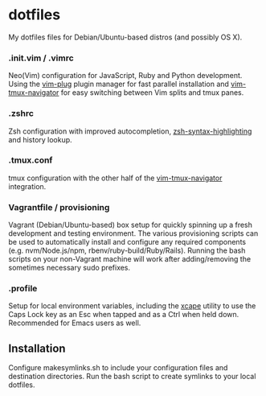 # dotfiles
My dotfiles files for Debian/Ubuntu-based distros (and possibly OS X).

### .init.vim / .vimrc
Neo(Vim) configuration for JavaScript, Ruby and Python development. Using the [vim-plug](https://github.com/junegunn/vim-plug) plugin manager for fast parallel installation and [vim-tmux-navigator](https://github.com/christoomey/vim-tmux-navigator) for easy switching between Vim splits and tmux panes.

### .zshrc
Zsh configuration with improved autocompletion, [zsh-syntax-highlighting](https://github.com/zsh-users/zsh-syntax-highlighting) and history lookup.

### .tmux.conf
tmux configuration with the other half of the [vim-tmux-navigator](https://github.com/christoomey/vim-tmux-navigator) integration.

### Vagrantfile / provisioning
Vagrant (Debian/Ubuntu-based) box setup for quickly spinning up a fresh development and testing environment. The various provisioning scripts can be used to automatically install and configure any required components (e.g. nvm/Node.js/npm, rbenv/ruby-build/Ruby/Rails). Running the bash scripts on your non-Vagrant machine will work after adding/removing the sometimes necessary sudo prefixes.

### .profile
Setup for local environment variables, including the [xcape](https://github.com/alols/xcape) utility to use the Caps Lock key as an Esc when tapped and as a Ctrl when held down. Recommended for Emacs users as well.

## Installation
Configure makesymlinks.sh to include your configuration files and destination directories. Run the bash script to create symlinks to your local dotfiles.
